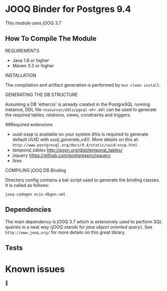 JOOQ Binder for Postgres 9.4
============================

This module uses jOOQ 3.7

How To Compile The Module
-------------------------
REQUIREMENTS

- Java 1.8 or higher
- Maven 3.3 or higher

INSTALLATION

The compilation and artifact generation is performed by `mvn clean install`.

GENERATING THE DB STRUCTURE

Assuming a DB 'ethercis' is already created in the PostgreSQL running instance, DDL file `resources/ddls/pgsql-ehr.ddl`
can be used to generate the required tables, relations, views, constraints and triggers.

##Required extensions
- *uuid-ossp* is available on your system (this is required to generate default UUID with *uuid\_generate\_v4()*. More details on this at: `http://www.postgresql.org/docs/9.4/static/uuid-ossp.html`
- *temporal_tables* http://pgxn.org/dist/temporal_tables/
- *jsquery* https://github.com/postgrespro/jsquery
- *ltree*

COMPILING jOOQ DB Binding

Directory config contains a bat script used to generate the binding classes. It is called as follows:

`jooq-codegen ecis-dbgen.xml`

Dependencies
------------
The main dependency is jOOQ 3.7 which is extensively used to perform SQL queries in a neat way (jOOQ stands for *java object oriented query*). See `http://www.jooq.org/` for more details on this great library.

Tests
-----

Known issues
============

